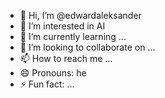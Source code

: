 - 👋 Hi, I’m @edwardaleksander
- 👀 I’m interested in AI 
- 🌱 I’m currently learning ...
- 💞️ I’m looking to collaborate on ...
- 📫 How to reach me ...
- 😄 Pronouns: he
- ⚡ Fun fact: ...

<!---
edwardaleksander/edwardaleksander is a ✨ special ✨ repository because its `README.md` (this file) appears on your GitHub profile.
You can click the Preview link to take a look at your changes.
--->
